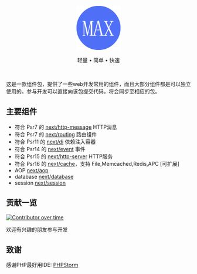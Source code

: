 <p align="center">
<img src="https://raw.githubusercontent.com/marxphp/simple/master/public/favicon.ico" width="120" alt="Max">
</p>

<p align="center">轻量 • 简单 • 快速</p>

<p align="center">
<a href="https://github.com/next-laboratory/next/issues"><img src="https://img.shields.io/github/issues/next-laboratory/next" alt=""></a>
<a href="https://github.com/next-laboratory/next"><img src="https://img.shields.io/github/stars/next-laboratory/next" alt=""></a>
<img src="https://img.shields.io/badge/php-%3E%3D8.0-brightgreen" alt="">
<img src="https://img.shields.io/badge/license-apache%202-blue" alt="">
</p>

这是一款组件包，提供了一些web开发常用的组件，而且大部分组件都是可以独立使用的。参与开发可以直接向该包提交代码，将会同步至相应的包。

## 主要组件

- 符合 Psr7 的 [next/http-message](https://github.com/marxphp/http-message) HTTP消息
- 符合 Psr7 的 [next/routing](https://github.com/marxphp/routing) 路由组件
- 符合 Psr11 的 [next/di](https://github.com/marxphp/di) 依赖注入容器
- 符合 Psr14 的 [next/event](https://github.com/marxphp/event) 事件
- 符合 Psr15 的 [next/http-server](https://github.com/marxphp/http-server) HTTP服务
- 符合 Psr16 的 [next/cache](https://github.com/marxphp/cache)，支持 File,Memcached,Redis,APC [可扩展]
- AOP [next/aop](https://github.com/marxphp/aop)
- database [next/database](https://github.com/marxphp/database) 
- session [next/session](https://github.com/marxphp/session) 

## 贡献一览

[![Contributor over time](https://contributor-overtime-api.apiseven.com/contributors-svg?chart=contributorOverTime&repo=next-laboratory/next)](https://contributor-overtime-api.apiseven.com/contributors-svg?chart=contributorOverTime&repo=next-laboratory/next)

欢迎有兴趣的朋友参与开发

## 致谢

感谢PHP最好用IDE: <a href="https://www.jetbrains.com/?from=marxphp">PHPStorm</a>
